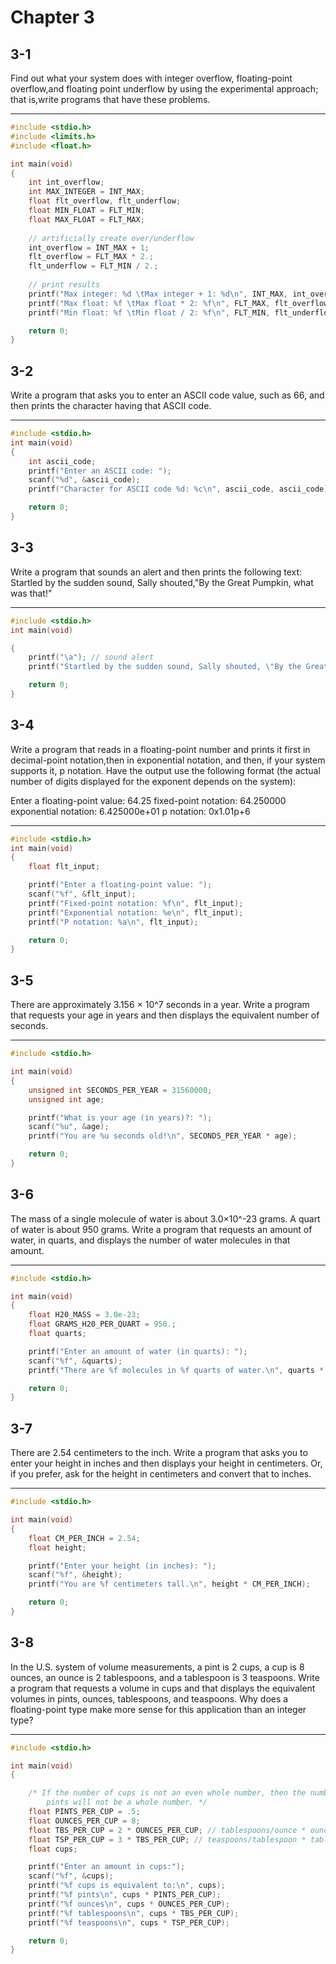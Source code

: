 # Chapter 3

## 3-1
Find out what your system does with integer overflow, floating-point overflow,and floating point underflow by using the experimental approach; that is,write programs that have these problems.
***
```c
#include <stdio.h>
#include <limits.h>
#include <float.h>

int main(void)
{
	int int_overflow;
	int MAX_INTEGER = INT_MAX;
	float flt_overflow, flt_underflow;
	float MIN_FLOAT = FLT_MIN;
	float MAX_FLOAT = FLT_MAX;
	
	// artificially create over/underflow
	int_overflow = INT_MAX + 1;
	flt_overflow = FLT_MAX * 2.;
	flt_underflow = FLT_MIN / 2.;
	
	// print results
	printf("Max integer: %d \tMax integer + 1: %d\n", INT_MAX, int_overflow);
	printf("Max float: %f \tMax float * 2: %f\n", FLT_MAX, flt_overflow);
	printf("Min float: %f \tMin float / 2: %f\n", FLT_MIN, flt_underflow);

	return 0;
}
```
## 3-2
Write a program that asks you to enter an ASCII code value, such as 66, and then prints the character having that ASCII code.
***
```c
#include <stdio.h>
int main(void) 
{
	int ascii_code;
	printf("Enter an ASCII code: ");
	scanf("%d", &ascii_code);
	printf("Character for ASCII code %d: %c\n", ascii_code, ascii_code);

	return 0;
}
```
## 3-3
Write a program that sounds an alert and then prints the following text: Startled by the sudden sound, Sally shouted,"By the Great Pumpkin, what was that!"
***
```c
#include <stdio.h>
int main(void)

{
	printf("\a"); // sound alert
	printf("Startled by the sudden sound, Sally shouted, \"By the Great Pumpkin, what was that!\"\n");

	return 0;
}
```
## 3-4
Write a program that reads in a floating-point number and prints it first in decimal-point notation,then in exponential notation, and then, if your system supports it, p notation. Have the output use the following format (the actual number of digits displayed for the exponent depends on the system):

Enter a floating-point value: 64.25
fixed-point notation: 64.250000
exponential notation: 6.425000e+01
p notation: 0x1.01p+6 
***
```c
#include <stdio.h>
int main(void) 
{
	float flt_input;

	printf("Enter a floating-point value: ");
	scanf("%f", &flt_input);
	printf("Fixed-point notation: %f\n", flt_input);
	printf("Exponential notation: %e\n", flt_input);
	printf("P notation: %a\n", flt_input);

	return 0;
}
```
## 3-5
There are approximately 3.156 × 10^7 seconds in a year. Write a program that requests your age in years and then displays the equivalent number of seconds.
***
```c
#include <stdio.h>

int main(void)
{
	unsigned int SECONDS_PER_YEAR = 31560000;
	unsigned int age;

	printf("What is your age (in years)?: ");
	scanf("%u", &age);
	printf("You are %u seconds old!\n", SECONDS_PER_YEAR * age);

	return 0;
}
```
## 3-6
The mass of a single molecule of water is about 3.0×10^-23 grams. A quart of water is about 950 grams. Write a program that requests an amount of water, in quarts, and displays the number of water molecules in that amount.
***
```c
#include <stdio.h>

int main(void)
{
	float H20_MASS = 3.0e-23;
	float GRAMS_H20_PER_QUART = 950.;
	float quarts;

	printf("Enter an amount of water (in quarts): ");
	scanf("%f", &quarts);
	printf("There are %f molecules in %f quarts of water.\n", quarts * GRAMS_H20_PER_QUART / H20_MASS, quarts);

	return 0;
}

```
## 3-7
There are 2.54 centimeters to the inch. Write a program that asks you to enter your height in inches and then displays your height in centimeters. Or, if you prefer, ask for the height in centimeters and convert that to inches.
***
```c
#include <stdio.h>

int main(void)
{
	float CM_PER_INCH = 2.54;
	float height;

	printf("Enter your height (in inches): ");
	scanf("%f", &height);
	printf("You are %f centimeters tall.\n", height * CM_PER_INCH);

	return 0;
}
```
## 3-8
In the U.S. system of volume measurements, a pint is 2 cups, a cup is 8 ounces, an ounce is 2 tablespoons, and a tablespoon is 3 teaspoons. Write a program that requests a volume in cups and that displays the equivalent volumes in pints, ounces, tablespoons, and teaspoons. Why does a floating-point type make more sense for this application than an integer type? 
***
```c
#include <stdio.h>

int main(void)
{

	/* If the number of cups is not an even whole number, then the number of
		pints will not be a whole number. */
	float PINTS_PER_CUP = .5;
	float OUNCES_PER_CUP = 8;
	float TBS_PER_CUP = 2 * OUNCES_PER_CUP; // tablespoons/ounce * ounces/cup
	float TSP_PER_CUP = 3 * TBS_PER_CUP; // teaspoons/tablespoon * tablespoons/ounce * ounces/cup
	float cups;

	printf("Enter an amount in cups:");
	scanf("%f", &cups);
	printf("%f cups is equivalent to:\n", cups);
	printf("%f pints\n", cups * PINTS_PER_CUP);
	printf("%f ounces\n", cups * OUNCES_PER_CUP);
	printf("%f tablespoons\n", cups * TBS_PER_CUP);
	printf("%f teaspoons\n", cups * TSP_PER_CUP);

	return 0;
}
```
